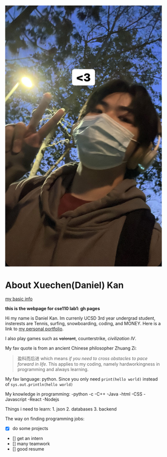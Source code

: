 ![Daniel-selfie.jpg](Daniel-selfie.jpg)

# About Xuechen(Daniel) Kan 
[my basic info](README.md)

**this is the webpage for cse110 lab1: gh pages**

Hi my name is Daniel Kan. Im currenly UCSD 3rd year undergrad student, insterests are Tennis, surfing, snowboarding, coding, and MONEY. Here is a link to [my personal portfolio](https://about-daniel.vercel.app/).

I also play games such as ~~valorant~~, counterstrike, *civilization IV*.

My fav quote is from an ancient Chinese philosopher Zhuang Zi:
>盈科而后进
which means *if you need to cross obstacles to pace forward in life*. 
This applies to my coding, namely hardworkingness in programming and always learning. 

My fav language: python. Since you only need `print(hello world)` instead of `sys.out.println(hello world)`

My knowledge in programming: -python -c -C++ -Java -html -CSS -Javascript -React -Nodejs

Things i need to learn: 1. json 2. databases 3. backend

The way on finding programming jobs:
- [x] do some projects
- [] get an intern
- [] many teamwork
- [] good resume

<!-- include content that introduces who you are as a programmer and as a person.

 picture
    Headings
    Styling text
    Quoting text
    Quoting code
    External Links
Section links
 Relative links (Link to another .md file or an image in your repo. If linking to an image, encode it as a regular link rather than an image.)
    Ordered and Unordered Lists
T   ask lists -->